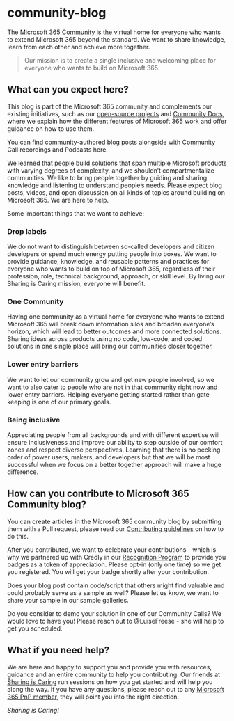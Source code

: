 # community-blog

The [Microsoft 365 Community](https://aka.ms/m365pnp) is the virtual home for everyone who wants to extend Microsoft 365 beyond the standard. We want to share knowledge, learn from each other and achieve more together.

> Our mission is to create a single inclusive and welcoming place for everyone who wants to build on Microsoft 365.  

## What can you expect here?

This blog is part of the Microsoft 365 community and complements our existing initiatives, such as our [open-source projects](https://github.com/pnp) and [Community Docs](https://docs.microsoft.com/en-us/microsoft-365/community/), where we explain how the different features of Microsoft 365 work and offer guidance on how to use them.

You can find community-authored blog posts alongside with Community Call recordings and Podcasts here.

We learned that people build solutions that span multiple Microsoft products with varying degrees of complexity, and we shouldn’t compartmentalize communities. We like to bring people together by guiding and sharing knowledge and listening to understand people’s needs. Please expect blog posts, videos, and open discussion on all kinds of topics around building on Microsoft 365. We are here to help.  

Some important things that we want to achieve:

### Drop labels

We do not want to distinguish between so-called developers and citizen developers or spend much energy putting people into boxes. We want to provide guidance, knowledge, and reusable patterns and practices for everyone who wants to build on top of Microsoft 365, regardless of their profession, role, technical background, approach, or skill level. By living our Sharing is Caring mission, everyone will benefit.  

### One Community

Having one community as a virtual home for everyone who wants to extend Microsoft 365 will break down information silos and broaden everyone’s horizon, which will lead to better outcomes and more connected solutions. Sharing ideas across products using no code, low-code, and coded solutions in one single place will bring our communities closer together.  

### Lower entry barriers

We want to let our community grow and get new people involved, so we want to also cater to people who are not in that community right now and lower entry barriers. Helping everyone getting started rather than gate keeping is one of our primary goals.  

### Being inclusive

Appreciating people from all backgrounds and with different expertise will ensure inclusiveness and improve our ability to step outside of our comfort zones and respect diverse perspectives. Learning that there is no pecking order of power users, makers, and developers but that we will be most successful when we focus on a better together approach will make a huge difference.  

## How can you contribute to Microsoft 365 Community blog?

You can create articles in the Microsoft 365 community blog by submitting them with a Pull request, please read our [Contributing guidelines](CONTRIBUTING.md) on how to do this.

After you contributed, we want to celebrate your contributions - which is why we partnered up with Credly in our [Recognition Program](https://pnp.github.io/recognitionprogram/) to provide you badges as a token of appreciation. Please opt-in (only one time) so we get you registered. You will get your badge shortly after your contribution.

Does your blog post contain code/script that others might find valuable and could probably serve as a sample as well? Please let us know, we want to share your sample in our sample galleries.

Do you consider to demo your solution in one of our Community Calls? We would love to have you! Please reach out to @LuiseFreese - she will help to get you scheduled.

## What if you need help?

We are here and happy to support you and provide you with resources, guidance and an entire community to help you contributing. Our friends at [Sharing is Caring](https://aka.ms/sharing-is-caring) run sessions on how you get started and will help you along the way. If you have any questions, please reach out to any [Microsoft 365 PnP member](https://aka.ms/m365pnp), they will point you into the right direction.

_Sharing is Caring!_
